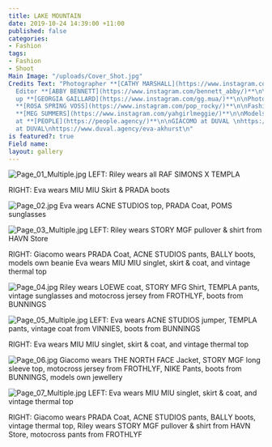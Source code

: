 ```yaml
---
title: LAKE MOUNTAIN
date: 2019-10-24 14:39:00 +11:00
published: false
categories:
- Fashion
tags:
- Fashion
- Shoot
Main Image: "/uploads/Cover_Shot.jpg"
Credits Text: "Photographer **[CATHY MARSHALL](https://www.instagram.com/cathylmarshall/)**\n\nFashion
  Editor **[ABBY BENNETT](https://www.instagram.com/bennett_abby/)**\n\nHair & Make
  up **[GEORGIA GAILLARD](https://www.instagram.com/gg.mua/)**\n\nPhoto assistant
  **[ROSA SPRING VOSS](https://www.instagram.com/pop_rocky/)**\n\nFashion assistant
  **[MEG SUMMERS](https://www.instagram.com/yahgirlmeggie/)**\n\nModels: \n**[RILEY](https://www.instagram.com/ri13d/)**
  at **[PEOPLE](https://people.agency/)**\n\nGIACOMO at DUVAL \nhttps://www.duval.agency/giacomo-dinatale\nhttps://www.instagram.com/modinatale/?hl=en\nEVA
  at DUVAL\nhttps://www.duval.agency/eva-akhurst\n"
is featured?: true
Field name: 
layout: gallery
---
```


![Page_01_Multiple.jpg](/uploads/Page_01_Multiple.jpg)
LEFT: Riley wears all RAF SIMONS X TEMPLA

RIGHT: Eva wears MIU MIU Skirt & PRADA boots

![Page_02.jpg](/uploads/Page_02.jpg)
 Eva wears ACNE STUDIOS top, PRADA Coat, POMS sunglasses 

![Page_03_Multiple.jpg](/uploads/Page_03_Multiple.jpg)
LEFT:  Riley wears STORY MGF pullover & shirt from HAVN Store 

RIGHT: Giacomo wears PRADA Coat, ACNE STUDIOS pants, BALLY boots, models own beanie
Eva wears MIU MIU singlet, skirt & coat, and vintage thermal top 

![Page_04.jpg](/uploads/Page_04.jpg)
Riley wears LOEWE coat, STORY MFG Shirt, TEMPLA pants, vintage sunglasses and motocross jersey from FROTHLYF, boots from BUNNINGS

![Page_05_Multiple.jpg](/uploads/Page_05_Multiple.jpg)
LEFT: Eva wears ACNE STUDIOS jumper, TEMPLA pants, vintage coat from VINNIES, boots from BUNNINGS

RIGHT: Eva wears MIU MIU singlet, skirt & coat, and vintage thermal top 

![Page_06.jpg](/uploads/Page_06.jpg)
Giacomo wears THE NORTH FACE Jacket, STORY MGF long sleeve top, motocross jersey from FROTHLYF, NIKE Pants, boots from BUNNINGS, models own jewellery 

![Page_07_Multiple.jpg](/uploads/Page_07_Multiple.jpg)
LEFT: Eva wears MIU MIU singlet, skirt & coat, and vintage thermal top 

RIGHT: Giacomo wears PRADA Coat, ACNE STUDIOS pants, BALLY boots, vintage thermal top,
Riley wears STORY MGF pullover & shirt from HAVN Store, motocross pants from FROTHLYF

